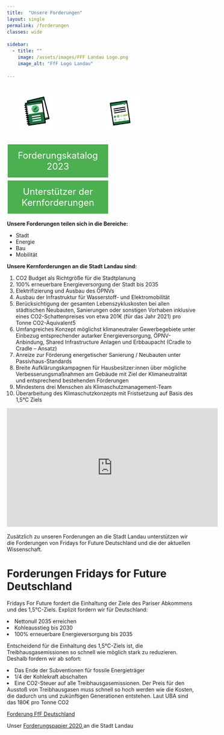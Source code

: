 ```yaml
---
title:  "Unsere Forderungen"
layout: single
permalink: /forderungen
classes: wide

sidebar:
  - title: ""
    image: /assets/images/FFF Landau Logo.png
    image_alt: "FfF Logo Landau"
    
---
```

<div align='center'>
<img src="https://github.com/fridaysforfuture-landau-pfalz/fridaysforfuture-landau-pfalz.github.io/blob/main/assets/images/Webseite%20Bilder/Icon-Katalog-300x300.png?raw=true" style="margin-right: 120px; margin-top: 20px" alt="Icon Forderungskatalog" height="20%" width="20%">
<img src="https://github.com/fridaysforfuture-landau-pfalz/fridaysforfuture-landau-pfalz.github.io/blob/main/assets/images/Webseite%20Bilder/V2%20Icon-Katalog-300x300.png?raw=true" style="margin-right: 120px; margin-top: 20px" alt="Icon Unterstüzter" height="20%" width="20%">
</div> <br>

<style>
.button1 {
  border: none;
  color: white;
  padding: 15px 15px;
  text-align: center;
  text-decoration: none;
  display: inline-block;
  font-size: 24px;
  margin: 4px 2px;
  cursor: pointer;
  width: 47%;
}
.button2 {
  border: none;
  color: white;
  padding: 15px 15px;
  text-align: center;
  text-decoration: none;
  display: inline-block;
  font-size: 24px;
  margin: 4px 2px;
  cursor: pointer;
  width: 47%;
}  
  
.button1 {background-color: #4CAF50;} /* Green */
.button2 {background-color: #4CAF50;} /* Green */
</style>

<a class="button1" href="https://fridaysforfuture-landau.de/assets/pdf/Forderungskatalog%20Stand%2001.01.23%20Klimastreik%20Landau%20und%20Brief.pdf"
       target="" style="color: white" >Forderungskatalog 2023</a>
<a class="button2" href="https://fridaysforfuture-landau.de/assets/pdf/Forderungskatalog%20Stand%2001.01.23%20Klimastreik%20Landau%20und%20Brief.pdf#page=18"
       target="" style="color: white" >Unterstützer der Kernforderungen</a>

<b> Unsere Forderungen teilen sich in die Bereiche: </b>
<ul>
  <li>Stadt</li>
  <li>Energie</li>
  <li>Bau</li>
  <li>Mobilität</li>
</ul> 

<b> Unsere Kernforderungen an die Stadt Landau sind: </b> <br>
<ol>
<li> CO2 Budget als Richtgröße für die Stadtplanung </li>
<li> 100% erneuerbare Energieversorgung der Stadt bis 2035 </li>
<li> Elektrifizierung und Ausbau des ÖPNVs </li>
<li> Ausbau der Infrastruktur für Wasserstoff- und Elektromobilität </li>
<li> Berücksichtigung der gesamten Lebenszykluskosten bei allen städtischen Neubauten, Sanierungen oder sonstigen Vorhaben inklusive eines CO2-Schattenpreises von etwa 201€ (für das Jahr 2021) pro Tonne CO2-Äquivalent5 </li>
<li> Umfangreiches Konzept möglichst klimaneutraler Gewerbegebiete unter Einbezug entsprechender autarker Energieversorgung, ÖPNV-Anbindung, Shared Infrastructure Anlagen und Erbbaupacht (Cradle to Cradle – Ansatz) </li>
<li> Anreize zur Förderung energetischer Sanierung / Neubauten unter Passivhaus-Standards </li>
<li> Breite Aufklärungskampagnen für Hausbesitzer:innen über mögliche Verbesserungsmaßnahmen am Gebäude mit Ziel der Klimaneutralität und entsprechend bestehenden Förderungen </li>
<li> Mindestens drei Menschen als Klimaschutzmanagement-Team </li>
<li> Überarbeitung des Klimaschutzkonzepts mit Fristsetzung auf Basis des 1,5°C Ziels </li>
</ol>
  
<iframe width="560" height="315" src="https://www.youtube.com/embed/TBWXt9B0d5g" title="YouTube video player" frameborder="0" allow="accelerometer; autoplay; clipboard-write; encrypted-media; gyroscope; picture-in-picture" allowfullscreen></iframe>

<p> </p>

Zusätzlich zu unseren Forderungen an die Stadt Landau unterstützen wir die Forderungen von Fridays for Future Deutschland und die der aktuellen Wissenschaft. <br>

<h1> Forderungen Fridays for Future Deutschland </h1>
Fridays For Future fordert die Einhaltung der Ziele des Pariser Abkommens und des 1,5°C-Ziels. Explizit fordern wir für Deutschland: <br> 
<p> </p>
<li> Nettonull 2035 erreichen
<li> Kohleausstieg bis 2030
<li> 100% erneuerbare Energieversorgung bis 2035 <br>

<p> </p>  
  
Entscheidend für die Einhaltung des 1,5°C-Ziels ist, die Treibhausgasemissionen so schnell wie möglich stark zu reduzieren. Deshalb fordern wir ab sofort: <br>
<p> </p>
<li> Das Ende der Subventionen für fossile Energieträger
<li> 1/4 der Kohlekraft abschalten
<li> Eine CO2-Steuer auf alle Treibhausgasemissionen. Der Preis für den Ausstoß von Treibhausgasen muss schnell so hoch werden wie die Kosten, die dadurch uns und zukünftigen Generationen entstehen. Laut UBA sind das 180€ pro Tonne CO2 <br>
  
  <p> </p>

<a href="https://fridaysforfuture.de/forderungen/" target="_blank"> Forderung FfF Deutschland </a> <br>

  <p> </p>

Unser <a href="/assets/pdf/ForderungenLandauDez2020.pdf" target="_blank"> Forderungspapier 2020 </a> an die Stadt Landau
<a href="/assets/pdf/ForderungenLandauDez2020.pdf" target="_blank"> </a> <br>
